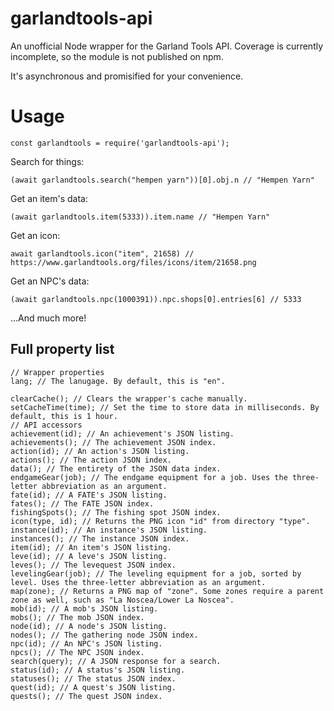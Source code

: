 # garlandtools-api
An unofficial Node wrapper for the Garland Tools API. Coverage is currently incomplete, so the module is not published on npm.

It's asynchronous and promisified for your convenience.
# Usage
```
const garlandtools = require('garlandtools-api');
```

Search for things:
```
(await garlandtools.search("hempen yarn"))[0].obj.n // "Hempen Yarn"
```

Get an item's data:
```
(await garlandtools.item(5333)).item.name // "Hempen Yarn"
```

Get an icon:
```
await garlandtools.icon("item", 21658) // https://www.garlandtools.org/files/icons/item/21658.png
```

Get an NPC's data:
```
(await garlandtools.npc(1000391)).npc.shops[0].entries[6] // 5333
```

...And much more!
## Full property list
```
// Wrapper properties
lang; // The lanugage. By default, this is "en".

clearCache(); // Clears the wrapper's cache manually.
setCacheTime(time); // Set the time to store data in milliseconds. By default, this is 1 hour.
// API accessors
achievement(id); // An achievement's JSON listing.
achievements(); // The achievement JSON index.
action(id); // An action's JSON listing.
actions(); // The action JSON index.
data(); // The entirety of the JSON data index.
endgameGear(job); // The endgame equipment for a job. Uses the three-letter abbreviation as an argument.
fate(id); // A FATE's JSON listing.
fates(); // The FATE JSON index.
fishingSpots(); // The fishing spot JSON index.
icon(type, id); // Returns the PNG icon "id" from directory "type".
instance(id); // An instance's JSON listing.
instances(); // The instance JSON index.
item(id); // An item's JSON listing.
leve(id); // A leve's JSON listing.
leves(); // The levequest JSON index.
levelingGear(job); // The leveling equipment for a job, sorted by level. Uses the three-letter abbreviation as an argument.
map(zone); // Returns a PNG map of "zone". Some zones require a parent zone as well, such as "La Noscea/Lower La Noscea".
mob(id); // A mob's JSON listing.
mobs(); // The mob JSON index.
node(id); // A node's JSON listing.
nodes(); // The gathering node JSON index.
npc(id); // An NPC's JSON listing.
npcs(); // The NPC JSON index.
search(query); // A JSON response for a search.
status(id); // A status's JSON listing.
statuses(); // The status JSON index.
quest(id); // A quest's JSON listing.
quests(); // The quest JSON index.
```
